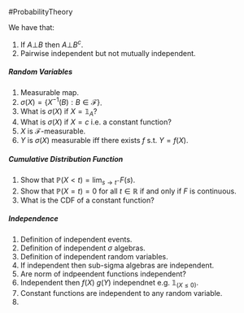#ProbabilityTheory 

We have that:
1. If $A{\bot}B$ then $A \bot B^c$. 
2. Pairwise independent but not mutually independent. 

##### Random Variables
1. Measurable map. 
2. $\sigma(X)=\{ X ^{-1}(B):B\in \mathcal{F} \}$.
3. What is $\sigma(X)$ if $X=\mathbb{1}_{A}$?
4. What is $\sigma(X)$ if $X=c$ i.e. a constant function?
5. $X$ is $\mathcal{F}$-measurable. 
6. $Y$ is $\sigma(X)$ measurable iff there exists $f$ s.t. $Y=f(X)$.

##### Cumulative Distribution Function
1. Show that $\mathbb{P}(X<t)=\lim_{ s \to t^- }F(s)$.
2. Show that $\mathbb{P}(X=t)=0$ for all $t\in \mathbb{R}$ if and only if $F$ is continuous.
3. What is the CDF of a constant function?

##### Independence
1. Definition of independent events.
2. Definition of independent $\sigma$ algebras.
3. Definition of independent random variables.
4. If independent then sub-sigma algebras are independent.
5. Are norm of indpeendent functions independent?
6. Independent then $f(X)$ $g(Y)$ independnet e.g. $\mathbb{1}_{(X\leq 0)}$.
7. Constant functions are independent to any random variable.
8. 

